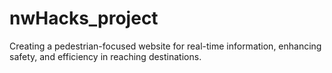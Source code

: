 # nwHacks_project

Creating a pedestrian-focused website for real-time information, enhancing safety, and efficiency in reaching destinations.
